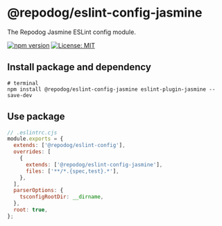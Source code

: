 # @repodog/eslint-config-jasmine

The Repodog Jasmine ESLint config module.

[![npm version](https://badge.fury.io/js/%40repodog%2Feslint-config-jasmine.svg)](https://badge.fury.io/js/%40repodog%2Feslint-config-jasmine)
[![License: MIT](https://img.shields.io/badge/License-MIT-yellow.svg)](LICENSE)

## Install package and dependency

```shell
# terminal
npm install @repodog/eslint-config-jasmine eslint-plugin-jasmine --save-dev
```

## Use package

```javascript
// .eslintrc.cjs
module.exports = {
  extends: ['@repodog/eslint-config'],
  overrides: [
    {
      extends: ['@repodog/eslint-config-jasmine'],
      files: ['**/*.{spec,test}.*'],
    },
  ],
  parserOptions: {
    tsconfigRootDir: __dirname,
  },
  root: true,
};
```
